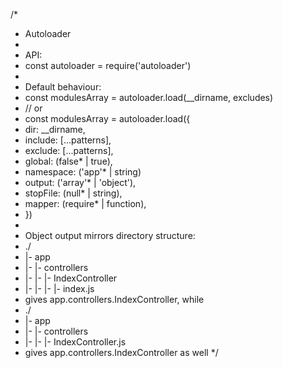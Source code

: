 /*
* Autoloader
*
* API:
* const autoloader = require('autoloader')
*
* Default behaviour:
* const modulesArray = autoloader.load(__dirname, excludes)
* // or
* const modulesArray = autoloader.load({
*   dir: __dirname,
*   include: [...patterns],
*   exclude: [...patterns],
*   global: (false* | true),
*   namespace: ('app'* | string)
*   output: ('array'* | 'object'),
*   stopFile: (null* | string),
*   mapper: (require* | function),
* })
*
* Object output mirrors directory structure:
* ./
* |- app
* |- |- controllers
* |- |- |- IndexController
* |- |- |- |- index.js
* gives app.controllers.IndexController, while
* ./
* |- app
* |- |- controllers
* |- |- |- IndexController.js
* gives app.controllers.IndexController as well
*/

